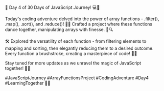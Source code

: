 🚀 Day 4 of 30 Days of JavaScript Journey! 💻🌟

Today's coding adventure delved into the power of array functions - .filter(), .map(), .sort(), and .reduce()! 🔄✨ Crafted a project where these functions dance together, manipulating arrays with finesse. 💪🔍

🛠️ Explored the versatility of each function - from filtering elements to mapping and sorting, then elegantly reducing them to a desired outcome. Every function a brushstroke, creating a masterpiece of code! 🎨💡

Stay tuned for more updates as we unravel the magic of JavaScript together! 💬🚧

#JavaScriptJourney #ArrayFunctionsProject #CodingAdventure #Day4 #LearningTogether 🚀🌟
